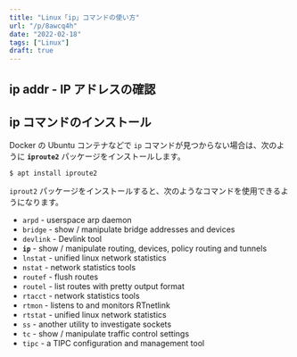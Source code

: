 ```yaml
---
title: "Linux「ip」コマンドの使い方"
url: "/p/8awcq4h"
date: "2022-02-18"
tags: ["Linux"]
draft: true
---
```


ip addr - IP アドレスの確認
----


ip コマンドのインストール
----

Docker の Ubuntu コンテナなどで `ip` コマンドが見つからない場合は、次のように __`iproute2`__ パッケージをインストールします。

```console
$ apt install iproute2
```

`iprout2` パッケージをインストールすると、次のようなコマンドを使用できるようになります。

- `arpd` - userspace arp daemon
- `bridge` - show / manipulate bridge addresses and devices
- `devlink` - Devlink tool
- __`ip`__ - show / manipulate routing, devices, policy routing and tunnels
- `lnstat` - unified linux network statistics
- `nstat` - network statistics tools
- `routef` - flush routes
- `routel` - list routes with pretty output format
- `rtacct` - network statistics tools
- `rtmon` - listens to and monitors RTnetlink
- `rtstat` - unified linux network statistics
- `ss` - another utility to investigate sockets
- `tc` - show / manipulate traffic control settings
- `tipc` - a TIPC configuration and management tool

